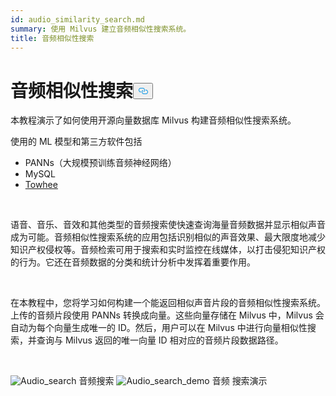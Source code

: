 ```yaml
---
id: audio_similarity_search.md
summary: 使用 Milvus 建立音频相似性搜索系统。
title: 音频相似性搜索
---
```

<h1 id="Audio-Similarity-Search" class="common-anchor-header">音频相似性搜索<button data-href="#Audio-Similarity-Search" class="anchor-icon" translate="no">
      <svg translate="no"
        aria-hidden="true"
        focusable="false"
        height="20"
        version="1.1"
        viewBox="0 0 16 16"
        width="16"
      >
        <path
          fill="#0092E4"
          fill-rule="evenodd"
          d="M4 9h1v1H4c-1.5 0-3-1.69-3-3.5S2.55 3 4 3h4c1.45 0 3 1.69 3 3.5 0 1.41-.91 2.72-2 3.25V8.59c.58-.45 1-1.27 1-2.09C10 5.22 8.98 4 8 4H4c-.98 0-2 1.22-2 2.5S3 9 4 9zm9-3h-1v1h1c1 0 2 1.22 2 2.5S13.98 12 13 12H9c-.98 0-2-1.22-2-2.5 0-.83.42-1.64 1-2.09V6.25c-1.09.53-2 1.84-2 3.25C6 11.31 7.55 13 9 13h4c1.45 0 3-1.69 3-3.5S14.5 6 13 6z"
        ></path>
      </svg>
    </button></h1><p>本教程演示了如何使用开源向量数据库 Milvus 构建音频相似性搜索系统。</p>
<p>使用的 ML 模型和第三方软件包括</p>
<ul>
<li>PANNs（大规模预训练音频神经网络）</li>
<li>MySQL</li>
<li><a href="https://towhee.io/">Towhee</a></li>
</ul>
<p></br></p>
<p>语音、音乐、音效和其他类型的音频搜索使快速查询海量音频数据并显示相似声音成为可能。音频相似性搜索系统的应用包括识别相似的声音效果、最大限度地减少知识产权侵权等。音频检索可用于搜索和实时监控在线媒体，以打击侵犯知识产权的行为。它还在音频数据的分类和统计分析中发挥着重要作用。</p>
<p></br></p>
<p>在本教程中，您将学习如何构建一个能返回相似声音片段的音频相似性搜索系统。上传的音频片段使用 PANNs 转换成向量。这些向量存储在 Milvus 中，Milvus 会自动为每个向量生成唯一的 ID。然后，用户可以在 Milvus 中进行向量相似性搜索，并查询与 Milvus 返回的唯一向量 ID 相对应的音频片段数据路径。</p>
<p><br/></p>
<p>
  
   <span class="img-wrapper"> <img translate="no" src="/docs/v2.4.x/assets/audio_search.png" alt="Audio_search" class="doc-image" id="audio_search" />
   </span> <span class="img-wrapper"> <span>音频搜索</span> </span> <span class="img-wrapper"> <img translate="no" src="/docs/v2.4.x/assets/audio_search_demo.png" alt="Audio_search_demo" class="doc-image" id="audio_search_demo" /></span> <span class="img-wrapper"> <span>音频</span> </span> <span class="img-wrapper"> <span>搜索演示</span> </span></p>
